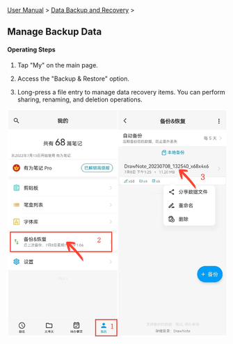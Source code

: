 [User Manual](/dragonnest/drawnote/manual/en) > [Data Backup and Recovery](/dragonnest/drawnote/manual/en/data_backup_and_recovery) >

Manage Backup Data
---
#### Operating Steps

1. Tap "My" on the main page.

2. Access the "Backup & Restore" option.

3. Long-press a file entry to manage data recovery items. You can perform sharing, renaming, and deletion operations.

![Manage Backup Data](imgs/manage_backup_data.png)